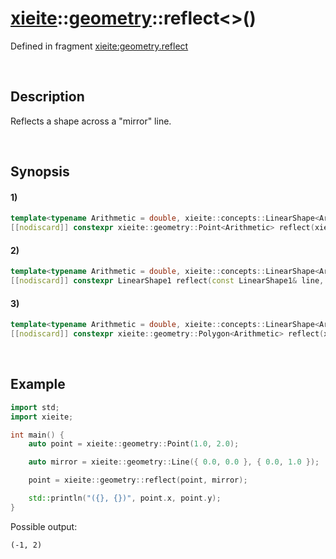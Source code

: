 # [xieite](../../xieite.md)\:\:[geometry](../../geometry.md)\:\:reflect\<\>\(\)
Defined in fragment [xieite:geometry.reflect](../../../src/geometry/reflect.cpp)

&nbsp;

## Description
Reflects a shape across a "mirror" line.

&nbsp;

## Synopsis
#### 1)
```cpp
template<typename Arithmetic = double, xieite::concepts::LinearShape<Arithmetic> LinearShape>
[[nodiscard]] constexpr xieite::geometry::Point<Arithmetic> reflect(xieite::geometry::Point<Arithmetic> point, const LinearShape& mirror) noexcept;
```
#### 2)
```cpp
template<typename Arithmetic = double, xieite::concepts::LinearShape<Arithmetic> LinearShape1, xieite::concepts::LinearShape<Arithmetic> LinearShape2>
[[nodiscard]] constexpr LinearShape1 reflect(const LinearShape1& line, const LinearShape2& mirror) noexcept;
```
#### 3)
```cpp
template<typename Arithmetic = double, xieite::concepts::LinearShape<Arithmetic> LinearShape>
[[nodiscard]] constexpr xieite::geometry::Polygon<Arithmetic> reflect(xieite::geometry::Polygon<Arithmetic> polygon, const LinearShape& mirror) noexcept;
```

&nbsp;

## Example
```cpp
import std;
import xieite;

int main() {
    auto point = xieite::geometry::Point(1.0, 2.0);

    auto mirror = xieite::geometry::Line({ 0.0, 0.0 }, { 0.0, 1.0 });

    point = xieite::geometry::reflect(point, mirror);

    std::println("({}, {})", point.x, point.y);
}
```
Possible output:
```
(-1, 2)
```
